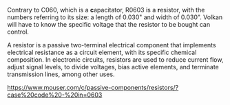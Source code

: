 Contrary to C060, which is a **c**apacitator, R0603 is a **r**esistor, with the numbers referring to its size: a length of 0.030" and width of 0.030". Volkan will have to know the specific voltage that the resistor to be bought can control.

A resistor is a passive two-terminal electrical component that implements electrical resistance as a circuit element, with its specific chemical composition. In electronic circuits, resistors are used to reduce current flow, adjust signal levels, to divide voltages, bias active elements, and terminate transmission lines, among other uses. 

https://www.mouser.com/c/passive-components/resistors/?case%20code%20-%20in=0603
